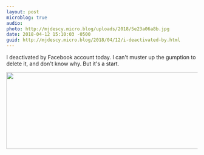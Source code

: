 ```yaml
---
layout: post
microblog: true
audio: 
photo: http://mjdescy.micro.blog/uploads/2018/5e23a06a8b.jpg
date: 2018-04-12 15:10:03 -0500
guid: http://mjdescy.micro.blog/2018/04/12/i-deactivated-by.html
---
```

I deactivated by Facebook account today. I can't muster up the gumption to delete it, and don't know why. But it's a start.

<img src="http://mjdescy.micro.blog/uploads/2018/5e23a06a8b.jpg" width="600" height="203" />
